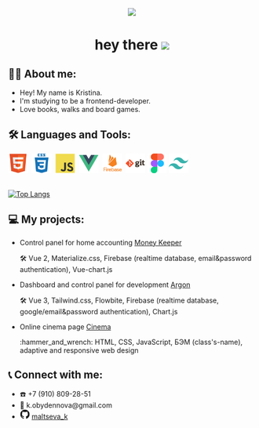 <div id="header" align="center">
  <img src="https://media.giphy.com/media/M9gbBd9nbDrOTu1Mqx/giphy.gif" width="100"/>
  <h1>
  hey there
  <img src="https://media.giphy.com/media/hvRJCLFzcasrR4ia7z/giphy.gif" width="30px"/>
  </h1>
</div>
<div>
<h2> 👩‍💻 About me: </h2>
  <ul>
    <li>Hey! My name is Kristina.</li>
    <li>I'm studying to be a frontend-developer.</li>
    <li>Love books, walks and board games.</li>
  </ul>
<h2> 🛠️ Languages and Tools: </h2>
  <img src="https://raw.githubusercontent.com/devicons/devicon/1119b9f84c0290e0f0b38982099a2bd027a48bf1/icons/html5/html5-original.svg" title="HTML5" alt="HTML" width="40" height="40"/>&nbsp;
  <img src="https://raw.githubusercontent.com/devicons/devicon/1119b9f84c0290e0f0b38982099a2bd027a48bf1/icons/css3/css3-plain-wordmark.svg"  title="CSS3" alt="CSS" width="40" height="40"/>&nbsp;
  <img src="https://raw.githubusercontent.com/devicons/devicon/1119b9f84c0290e0f0b38982099a2bd027a48bf1/icons/javascript/javascript-original.svg" title="JavaScript" alt="JavaScript" width="40" height="40"/>&nbsp;
  <img src="https://raw.githubusercontent.com/devicons/devicon/1119b9f84c0290e0f0b38982099a2bd027a48bf1/icons/vuejs/vuejs-original.svg" title="Vue.js" alt="Vue.j" width="40" height="40"/>&nbsp;
  <img src="https://raw.githubusercontent.com/devicons/devicon/1119b9f84c0290e0f0b38982099a2bd027a48bf1/icons/firebase/firebase-plain-wordmark.svg" title="Firebase" alt="Firebase" width="40" height="40"/>&nbsp;
  <img src="https://raw.githubusercontent.com/devicons/devicon/1119b9f84c0290e0f0b38982099a2bd027a48bf1/icons/git/git-original-wordmark.svg" title="Git" alt="Git" width="40" height="40"/>
  <img src="https://raw.githubusercontent.com/devicons/devicon/1119b9f84c0290e0f0b38982099a2bd027a48bf1/icons/figma/figma-original.svg" title="Figma" alt="Figma" width="40" height="40"/>
  <img src="https://raw.githubusercontent.com/devicons/devicon/1119b9f84c0290e0f0b38982099a2bd027a48bf1/icons/tailwindcss/tailwindcss-plain.svg" title="Tailwindcss" alt="Tailwind" width="40" height="40"/>
</div>
<br>

[![Top Langs](https://github-readme-stats.vercel.app/api/top-langs/?username=maltseva-k&layout=compact)](https://github.com/anuraghazra/github-readme-stats)

<h2> 💻 My projects: </h2>
<ul>
  <li> Control panel for home accounting
    <a href="https://maltseva-k.github.io/Money-Keeper/" target="_blank">Money Keeper</a>
    <p>🛠️ Vue 2, Materialize.css, Firebase (realtime database, email&password authentication), Vue-chart.js</p>
  </li>
  <li> Dashboard and control panel for development
    <a href="https://maltseva-k.github.io/argon/" target="_blank">Argon</a>
    <p>🛠️ Vue 3, Tailwind.css, Flowbite, Firebase (realtime database, google/email&password authentication), Chart.js</p>
  </li>
    <li> Online cinema page
    <a href="https://maltseva-k.github.io/cinema/" target="_blank">Cinema</a>
    <p>:hammer_and_wrench: HTML, CSS, JavaScript, БЭМ (class's-name), adaptive and responsive web design</p>
  </li>
 </ul>
 
 <h2> 📞 Connect with me: </h2>
  <ul>
    <li>
      ☎️ +7 (910) 809-28-51
    </li>
    <li>
      📧 k.obydennova@gmail.com
    </li>
    <li>
      <img src="https://raw.githubusercontent.com/devicons/devicon/1119b9f84c0290e0f0b38982099a2bd027a48bf1/icons/github/github-original.svg" alt="GitHub" title="GitHub" width="20" height="20"/>
      <a href="https://github.com/maltseva-k" target="_blank">maltseva_k</a>
    </li>
